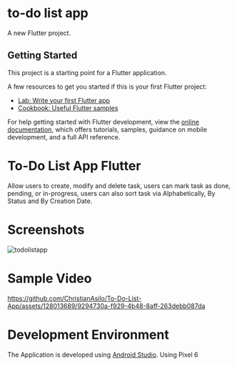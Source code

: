 # to-do list app

A new Flutter project.

## Getting Started

This project is a starting point for a Flutter application.

A few resources to get you started if this is your first Flutter project:

- [Lab: Write your first Flutter app](https://docs.flutter.dev/get-started/codelab)
- [Cookbook: Useful Flutter samples](https://docs.flutter.dev/cookbook)

For help getting started with Flutter development, view the
[online documentation](https://docs.flutter.dev/), which offers tutorials,
samples, guidance on mobile development, and a full API reference.

# To-Do List App Flutter
Allow users to create, modify and delete task, users can mark task as done, pending, or in-progress, users can also sort task via Alphabetically, By Status and By Creation Date.

# Screenshots
![todolistapp](https://github.com/ChristianAsilo/To-Do-List-App/assets/128013689/383d5fe7-29b7-4a07-bae9-7b497250ee40)

# Sample Video
https://github.com/ChristianAsilo/To-Do-List-App/assets/128013689/9294730a-f929-4b48-8aff-263debb087da

# Development Environment
The Application is developed using [Android Studio](https://developer.android.com/studio).
Using Pixel 6

